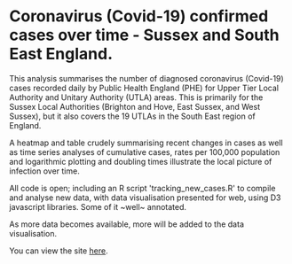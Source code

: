 # Coronavirus (Covid-19) confirmed cases over time - Sussex and South East England.

This analysis summarises the number of diagnosed coronavirus (Covid-19) cases recorded daily by Public Health England (PHE) for Upper Tier Local Authority and Unitary Authority (UTLA) areas. This is primarily for the Sussex Local Authorities (Brighton and Hove, East Sussex, and West Sussex), but it also covers the 19 UTLAs in the South East region of England.

A heatmap and table crudely summarising recent changes in cases as well as time series analyses of cumulative cases, rates per 100,000 population and logarithmic plotting and doubling times illustrate the local picture of infection over time.

All code is open; including an R script 'tracking_new_cases.R' to compile and analyse new data, with data visualisation presented for web, using D3 javascript libraries. Some of it ~well~ annotated.  

As more data becomes available, more will be added to the data visualisation.

You can view the site [here](https://covid.tylerinsight.co.uk).
